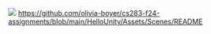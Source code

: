 ![](https://github.com/olivia-boyer/cs283-f24-assignments/blob/main/particles.gif)
https://github.com/olivia-boyer/cs283-f24-assignments/blob/main/HelloUnity/Assets/Scenes/README
